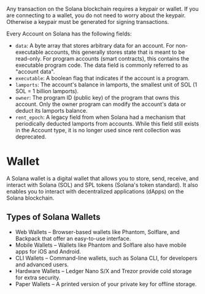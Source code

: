 Any transaction on the Solana blockchain requires a keypair or wallet. 
If you are connecting to a wallet, you do not need to worry about the keypair. 
Otherwise a keypair must be generated for signing transactions.

Every Account on Solana has the following fields:
- `data`: A byte array that stores arbitrary data for an account. For non-executable accounts, this generally stores state that is meant to be read-only. For program accounts (smart contracts), this contains the executable program code. The data field is commonly referred to as "account data".
- `executable`: A boolean flag that indicates if the account is a program.
- `lamports`: The account's balance in lamports, the smallest unit of SOL (1 SOL = 1 billion lamports).
- `owner`: The program ID (public key) of the program that owns this account. Only the owner program can modify the account's data or deduct its lamports balance.
- `rent_epoch`: A legacy field from when Solana had a mechanism that periodically deducted lamports from accounts. While this field still exists in the Account type, it is no longer used since rent collection was deprecated.

# Wallet
A Solana wallet is a digital wallet that allows you to store, send, receive, and interact with Solana (SOL) and SPL tokens (Solana's token standard).
It also enables you to interact with decentralized applications (dApps) on the Solana blockchain.

## Types of Solana Wallets
- Web Wallets – Browser-based wallets like Phantom, Solflare, and Backpack that offer an easy-to-use interface.
- Mobile Wallets – Wallets like Phantom and Solflare also have mobile apps for iOS and Android.
- CLI Wallets – Command-line wallets, such as Solana CLI, for developers and advanced users.
- Hardware Wallets – Ledger Nano S/X and Trezor provide cold storage for extra security.
- Paper Wallets – A printed version of your private key for offline storage.